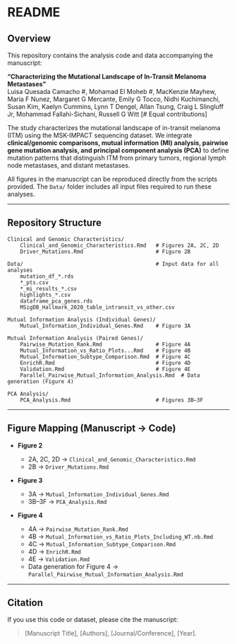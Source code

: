 # README

## Overview
This repository contains the analysis code and data accompanying the manuscript:  

**“Characterizing the Mutational Landscape of In-Transit Melanoma Metastases”**  
Luisa Quesada Camacho #, Mohamad El Moheb #, MacKenzie Mayhew, Maria F Nunez, Margaret G Mercante, Emily G Tocco, Nidhi Kuchimanchi, Susan Kim, Kaelyn Cummins, Lynn T Dengel, Allan Tsung, Craig L Slingluff Jr, Mohammad Fallahi-Sichani, Russell G Witt [# Equal contributions]

The study characterizes the mutational landscape of in-transit melanoma (ITM) using the MSK-IMPACT sequencing dataset. We integrate **clinical/genomic comparisons, mutual information (MI) analysis, pairwise gene mutation analysis, and principal component analysis (PCA)** to define mutation patterns that distinguish ITM from primary tumors, regional lymph node metastases, and distant metastases.  

All figures in the manuscript can be reproduced directly from the scripts provided. The `Data/` folder includes all input files required to run these analyses.  

---

## Repository Structure

```
Clinical and Genomic Characteristics/
    Clinical_and_Genomic_Characteristics.Rmd   # Figures 2A, 2C, 2D
    Driver_Mutations.Rmd                       # Figure 2B

Data/                                          # Input data for all analyses
    mutation_df_*.rds
    *_pts.csv
    *_mi_results_*.csv
    highlights_*.csv
    dataframe_pca_genes.rds
    MSigDB_Hallmark_2020_table_intransit_vs_other.csv

Mutual Information Analysis (Individual Genes)/
    Mutual_Information_Individual_Genes.Rmd    # Figure 3A

Mutual Information Analysis (Paired Genes)/
    Pairwise_Mutation_Rank.Rmd                 # Figure 4A
    Mutual_Information_vs_Ratio_Plots...Rmd    # Figure 4B
    Mutual_Information_Subtype_Comparison.Rmd  # Figure 4C
    EnrichR.Rmd                                # Figure 4D
    Validation.Rmd                             # Figure 4E
    Parallel_Pairwise_Mutual_Information_Analysis.Rmd  # Data generation (Figure 4)

PCA Analysis/
    PCA_Analysis.Rmd                           # Figures 3B–3F
```

---

## Figure Mapping (Manuscript → Code)

- **Figure 2**
  - 2A, 2C, 2D → `Clinical_and_Genomic_Characteristics.Rmd`
  - 2B → `Driver_Mutations.Rmd`

- **Figure 3**
  - 3A → `Mutual_Information_Individual_Genes.Rmd`
  - 3B–3F → `PCA_Analysis.Rmd`

- **Figure 4**
  - 4A → `Pairwise_Mutation_Rank.Rmd`
  - 4B → `Mutual_Information_vs_Ratio_Plots_Including_WT.nb.Rmd`
  - 4C → `Mutual_Information_Subtype_Comparison.Rmd`
  - 4D → `EnrichR.Rmd`
  - 4E → `Validation.Rmd`
  - Data generation for Figure 4 → `Parallel_Pairwise_Mutual_Information_Analysis.Rmd`

---

## Citation
If you use this code or dataset, please cite the manuscript:  
> [Manuscript Title], [Authors], [Journal/Conference], [Year].

